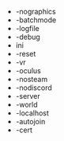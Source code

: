 * -nographics
* -batchmode
* -logfile
* -debug
* ini
* -reset
* -vr
* -oculus
* -nosteam
* -nodiscord
* -server
* -world
* -localhost
* -autojoin
* -cert

